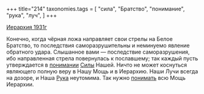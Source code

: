 +++
title="214"
taxonomies.tags = [
 "сила",
 "Братство",
 "понимание",
 "рука",
 "луч",
]
+++

[Иерархия 1931г](/agni/1931)

Конечно, когда чёрная ложа направляет свои стрелы на Белое Братство, то последствия саморазрушительны и неминуемо явление обратного удара. Слышанное вами — последствие саморазрушения, ибо направленная стрела повернулась к пославшему; так каждый пусть утверждается в [понимании](/tags/понимание) [Силы](/tags/сила) Нашей. Ничто не может коснуться являющего полную веру в Нашу Мощь и в Иерархию. Наши Лучи всегда на дозоре, и Наша [Рука](/tags/рука) неутомима. Так нужно [понимать](/tags/понимание) всю Мощь Иерархии.   

